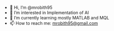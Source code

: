 - 👋 Hi, I’m @mrobith95
- 👀 I’m interested in Implementation of AI
- 🌱 I’m currently learning mostly MATLAB and MQL 
- 📫 How to reach me: mrobith95@gmail.com

<!---
mrobith95/mrobith95 is a ✨ special ✨ repository because its `README.md` (this file) appears on your GitHub profile.
You can click the Preview link to take a look at your changes.
--->
